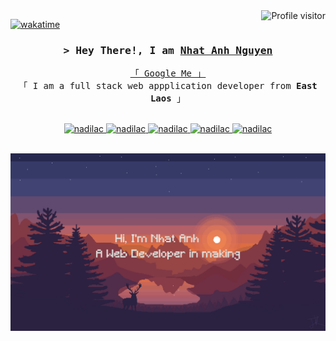 
<a href="https://komarev.com/ghpvc/?username=alsiam">
  <img align="right" src="https://komarev.com/ghpvc/?username=alsiam&label=Visitors&color=0e75b6&style=flat" alt="Profile visitor" />
</a>


[![wakatime](https://wakatime.com/badge/user/eebb3dd8-d9b2-40de-9b88-6fd6cac99dbc.svg)](https://wakatime.com/@eebb3dd8-d9b2-40de-9b88-6fd6cac99dbc)

<!-- Intro  -->
<h3 align="center">
        <samp>&gt; Hey There!, I am
                <b><a target="_blank" href="(https://github.com/anhnguyenit8)">Nhat Anh Nguyen</a></b>
        </samp>
</h3>


<p align="center"> 
  <samp>
    <a href="https://www.google.com/search?q=Nguyen+Nhat+Anh">「 Google Me 」</a>
    <br>
    「 I am a full stack web appplication developer from <b>East Laos</b> 」
    <br>
    <br>
  </samp>
</p>

<p align="center">
 <a href="https://akaiqt8820012.wixsite.com/gcd191020" target="blank">
  <img src="https://img.shields.io/badge/Website-DC143C?style=for-the-badge&logo=medium&logoColor=white" alt="nadilac" />
 </a>
 <a href="https://www.linkedin.com/in/nh%E1%BA%ADt-anh-nguy%E1%BB%85n-phan-18585423b/" target="_blank">
  <img src="https://img.shields.io/badge/LinkedIn-0077B5?style=for-the-badge&logo=linkedin&logoColor=white" alt="nadilac"/>
 </a>
 <a href="https://dev.to/anhnguyenit8" target="_blank">
  <img src="https://img.shields.io/badge/dev.to-0A0A0A?style=for-the-badge&logo=dev.to&logoColor=white" alt="nadilac" />
 </a>
 <a href="https://www.instagram.com/nadilac.08.08/" target="_blank">
  <img src="https://img.shields.io/badge/Instagram-fe4164?style=for-the-badge&logo=instagram&logoColor=white" alt="nadilac" />
 </a> 
 <a href="https://www.facebook.com/anh.nguyenphan.9484941" target="_blank">
  <img src="https://img.shields.io/badge/Facebook-20BEFF?&style=for-the-badge&logo=facebook&logoColor=white" alt="nadilac"  />
  </a> 
</p>
<br />

<img src="gitwall.jpg"/>
